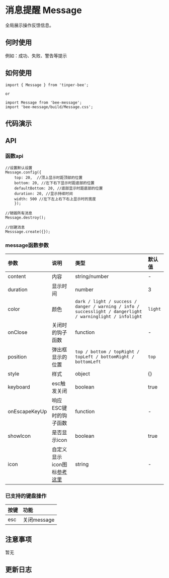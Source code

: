 # 消息提醒 Message

全局展示操作反馈信息。

## 何时使用

例如：成功、失败、警告等提示

## 如何使用

```
import { Message } from 'tinper-bee';

or

import Message from 'bee-message';
import 'bee-message/build/Message.css';

```

## 代码演示

## API

### 函数api

```
//设置默认设置
Message.config({
    top: 20,  //顶上显示时距顶部的位置
    bottom: 20, //左下右下显示时距底部的位置
    defaultBottom: 20, //底部显示时距底部的位置
    duration: 20, //显示持续时间
    width: 500 //左下左上右下右上显示时的宽度
    });

//销毁所有消息
Message.destroy();

//创建消息
Messsage.create({});

```

### message函数参数

|参数|说明|类型|默认值|
|:---|:-----|:----|:------|
|content|内容|string/number|-|
|duration|显示时间|number|3|
|color|颜色|`dark / light / success / danger / warning / info / successlight / dangerlight / warninglight / infolight`|`light`|
|onClose|关闭时的钩子函数|function|-|
|position|弹出框显示的位置|`top / bottom / topRight / topLeft / bottomRight / bottomLeft`|`top`|
|style|样式|object|{}|
|keyboard|esc触发关闭|boolean|true|
|onEscapeKeyUp|响应ESC键时的钩子函数|function|-|
|showIcon|是否显示icon|boolean|true|
|icon|自定义显示icon图标[参考这里](http://bee.tinper.org/tinper-bee/bee-icon)|string|-|

### 已支持的键盘操作

|按键|功能|
|:---|:----|
|esc |关闭message|

## 注意事项

暂无

## 更新日志
